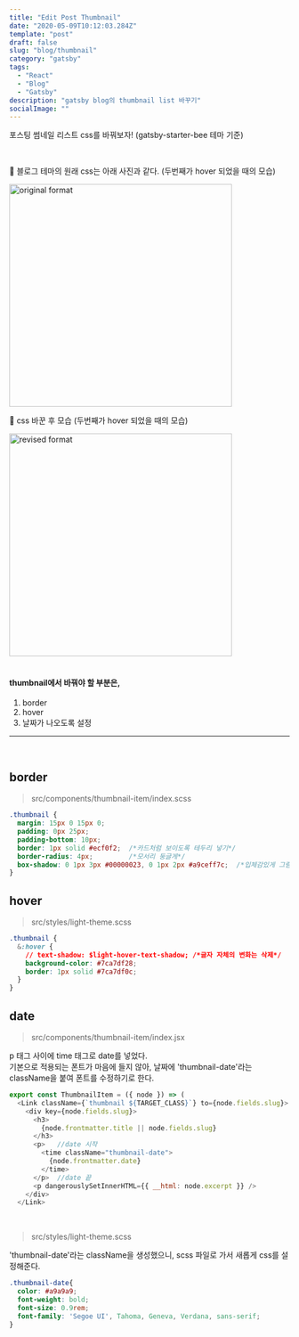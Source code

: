 ```yaml
---
title: "Edit Post Thumbnail"
date: "2020-05-09T10:12:03.284Z"
template: "post"
draft: false
slug: "blog/thumbnail"
category: "gatsby"
tags:
  - "React"
  - "Blog"
  - "Gatsby"
description: "gatsby blog의 thumbnail list 바꾸기"
socialImage: ""
---
```



포스팅 썸네일 리스트 css를 바꿔보자! (gatsby-starter-bee 테마 기준)

<br>


🔽 블로그 테마의 원래 css는 아래 사진과 같다. (두번째가 hover 되었을 때의 모습)
<br>

<img alt="original format" src="https://user-images.githubusercontent.com/53142539/81528064-ce13c100-9396-11ea-8360-424b782e677a.png" height="400">


<br>

🔽 css 바꾼 후 모습 (두번째가 hover 되었을 때의 모습)

<img alt="revised format" src="https://user-images.githubusercontent.com/53142539/81528056-cbb16700-9396-11ea-9a91-d053cf544618.png" height="400">

<br>
<br>

#### thumbnail에서 바꿔야 할 부분은,
1. border
2. hover
3. 날짜가 나오도록 설정

---

<br>

## border
> src/components/thumbnail-item/index.scss
```css
.thumbnail {
  margin: 15px 0 15px 0;
  padding: 0px 25px;
  padding-bottom: 10px;
  border: 1px solid #ecf0f2;  /*카드처럼 보이도록 테두리 넣기*/
  border-radius: 4px;         /*모서리 둥글게*/
  box-shadow: 0 1px 3px #00000023, 0 1px 2px #a9ceff7c;  /*입체감있게 그림자*/
}
```

## hover
> src/styles/light-theme.scss
```css
.thumbnail {
  &:hover {
    // text-shadow: $light-hover-text-shadow; /*글자 자체의 변화는 삭제*/
    background-color: #7ca7df28;
    border: 1px solid #7ca7df0c;
  }
}
```

## date
> src/components/thumbnail-item/index.jsx

p 태그 사이에 time 태그로 date를 넣었다.  
기본으로 적용되는 폰트가 마음에 들지 않아, 날짜에 'thumbnail-date'라는 className을 붙여 폰트를 수정하기로 한다.
```js
export const ThumbnailItem = ({ node }) => (
  <Link className={`thumbnail ${TARGET_CLASS}`} to={node.fields.slug}>
    <div key={node.fields.slug}>
      <h3>
        {node.frontmatter.title || node.fields.slug}
      </h3>
      <p>   //date 시작
        <time className="thumbnail-date">
          {node.frontmatter.date}
        </time>
      </p>  //date 끝
      <p dangerouslySetInnerHTML={{ __html: node.excerpt }} />
    </div>
  </Link>
```

<br>

> src/styles/light-theme.scss

'thumbnail-date'라는 className을 생성했으니, scss 파일로 가서 새롭게 css를 설정해준다.
```css
.thumbnail-date{
  color: #a9a9a9;
  font-weight: bold;
  font-size: 0.9rem;
  font-family: 'Segoe UI', Tahoma, Geneva, Verdana, sans-serif;
} 
```